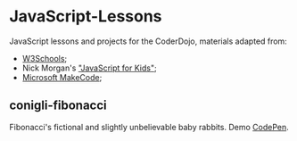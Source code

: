# JavaScript-Lessons
JavaScript lessons and projects for the CoderDojo, materials adapted from: 
* [W3Schools](https://www.w3schools.com/graphics/game_canvas.asp); 
* Nick Morgan's ["JavaScript for Kids"](https://nostarch.com/javascriptforkids);
* [Microsoft MakeCode](https://makecode.microbit.org/);

## conigli-fibonacci
 Fibonacci's fictional and slightly unbelievable baby rabbits. Demo [CodePen](https://codepen.io/BuccaneerDev/pen/EOZpzJ?editors=1100).
